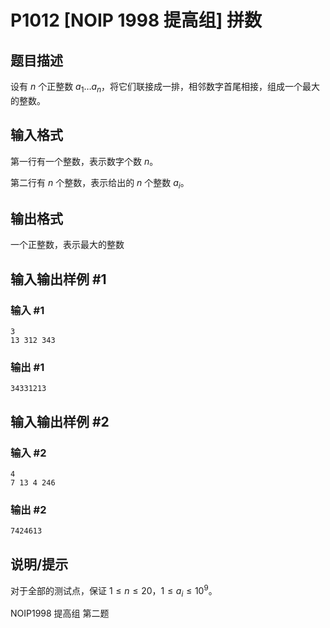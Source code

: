 # P1012 [NOIP 1998 提高组] 拼数

## 题目描述

设有 $n$ 个正整数 $a_1 \dots a_n$，将它们联接成一排，相邻数字首尾相接，组成一个最大的整数。

## 输入格式

第一行有一个整数，表示数字个数 $n$。

第二行有 $n$ 个整数，表示给出的 $n$ 个整数 $a_i$。

## 输出格式

一个正整数，表示最大的整数

## 输入输出样例 #1

### 输入 #1

```
3
13 312 343
```

### 输出 #1

```
34331213
```

## 输入输出样例 #2

### 输入 #2

```
4
7 13 4 246
```

### 输出 #2

```
7424613
```

## 说明/提示

对于全部的测试点，保证 $1 \leq n \leq 20$，$1 \leq a_i \leq 10^9$。

NOIP1998 提高组 第二题